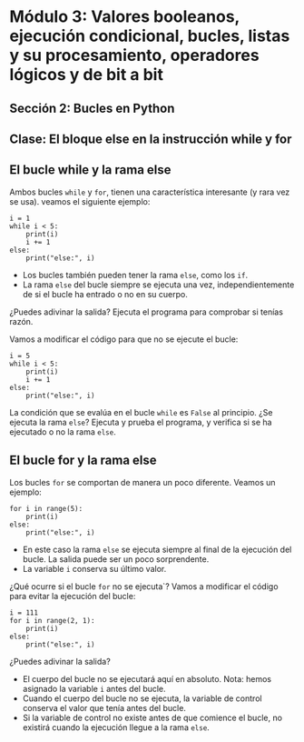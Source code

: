 # Módulo 3: Valores booleanos, ejecución condicional, bucles, listas y su procesamiento, operadores lógicos y de bit a bit
## Sección 2: Bucles en Python
## Clase: El bloque else en la instrucción while y for

## El bucle while y la rama else

Ambos bucles `while` y `for`, tienen una característica interesante (y rara vez se usa). veamos el siguiente ejemplo:

```
i = 1
while i < 5:
    print(i)
    i += 1
else:
    print("else:", i)
```

* Los bucles también pueden tener la rama `else`, como los `if`.
* La rama `else` del bucle siempre se ejecuta una vez, independientemente de si el bucle ha entrado o no en su cuerpo.

¿Puedes adivinar la salida? Ejecuta el programa para comprobar si tenías razón.

Vamos a modificar el código para que no se ejecute el bucle:

```
i = 5
while i < 5:
    print(i)
    i += 1
else:
    print("else:", i)
```

La condición que se evalúa en el bucle `while` es `False` al principio. ¿Se ejecuta la rama `else`? Ejecuta y prueba el programa, y verifica si se ha ejecutado o no la rama `else`.

## El bucle for y la rama else

Los bucles `for` se comportan de manera un poco diferente. Veamos un ejemplo:

```
for i in range(5):
    print(i)
else:
    print("else:", i)
```

* En este caso la rama `else` se ejecuta siempre al final de la ejecución del bucle.
La salida puede ser un poco sorprendente.
* La variable `i` conserva su último valor.


¿Qué ocurre si el bucle `for` no se ejecuta`? Vamos a modificar el código para evitar la ejecución del bucle:

```
i = 111
for i in range(2, 1):
    print(i)
else:
    print("else:", i)
```

¿Puedes adivinar la salida?

* El cuerpo del bucle no se ejecutará aquí en absoluto. Nota: hemos asignado la variable `i` antes del bucle.
* Cuando el cuerpo del bucle no se ejecuta, la variable de control conserva el valor que tenía antes del bucle.
* Si la variable de control no existe antes de que comience el bucle, no existirá cuando la ejecución llegue a la rama `else`.

